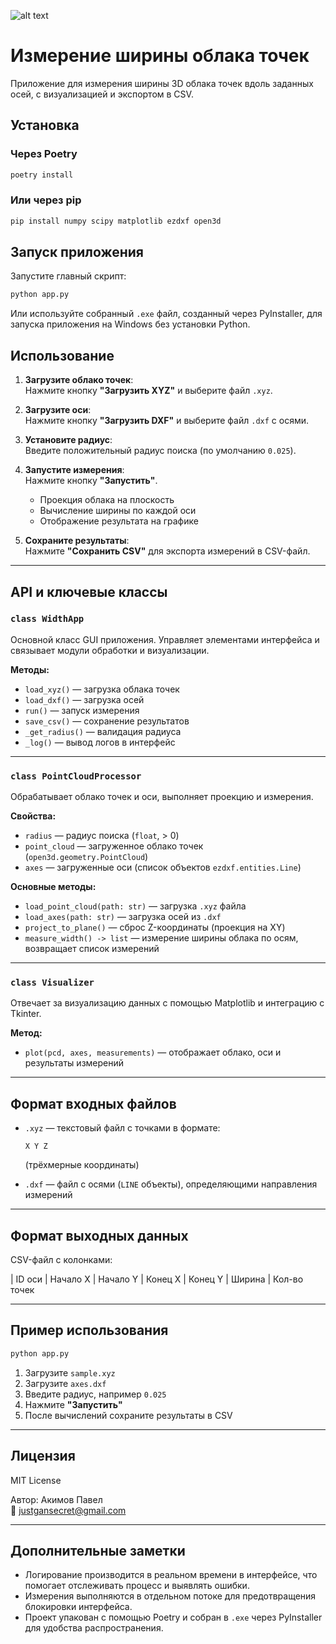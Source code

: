 ![alt text](https://i.postimg.cc/prJSVCbf/11111.png)

# Измерение ширины облака точек

Приложение для измерения ширины 3D облака точек вдоль заданных осей, с визуализацией и экспортом в CSV.

## Установка

### Через Poetry

```bash
poetry install
```

### Или через pip

```bash
pip install numpy scipy matplotlib ezdxf open3d
```

## Запуск приложения

Запустите главный скрипт:

```bash
python app.py
```

Или используйте собранный `.exe` файл, созданный через PyInstaller, для запуска приложения на Windows без установки Python.

## Использование

1. **Загрузите облако точек**:  
   Нажмите кнопку **"Загрузить XYZ"** и выберите файл `.xyz`.

2. **Загрузите оси**:  
   Нажмите кнопку **"Загрузить DXF"** и выберите файл `.dxf` с осями.

3. **Установите радиус**:  
   Введите положительный радиус поиска (по умолчанию `0.025`).

4. **Запустите измерения**:  
   Нажмите кнопку **"Запустить"**.

    - Проекция облака на плоскость
    - Вычисление ширины по каждой оси
    - Отображение результата на графике

5. **Сохраните результаты**:  
   Нажмите **"Сохранить CSV"** для экспорта измерений в CSV-файл.

---

## API и ключевые классы

### `class WidthApp`

Основной класс GUI приложения. Управляет элементами интерфейса и связывает модули обработки и визуализации.

**Методы:**

- `load_xyz()` — загрузка облака точек  
- `load_dxf()` — загрузка осей  
- `run()` — запуск измерения  
- `save_csv()` — сохранение результатов  
- `_get_radius()` — валидация радиуса  
- `_log()` — вывод логов в интерфейс  

---

### `class PointCloudProcessor`

Обрабатывает облако точек и оси, выполняет проекцию и измерения.

**Свойства:**

- `radius` — радиус поиска (`float`, > 0)  
- `point_cloud` — загруженное облако точек (`open3d.geometry.PointCloud`)  
- `axes` — загруженные оси (список объектов `ezdxf.entities.Line`)  

**Основные методы:**

- `load_point_cloud(path: str)` — загрузка `.xyz` файла  
- `load_axes(path: str)` — загрузка осей из `.dxf`  
- `project_to_plane()` — сброс Z-координаты (проекция на XY)  
- `measure_width() -> list` — измерение ширины облака по осям, возвращает список измерений  

---

### `class Visualizer`

Отвечает за визуализацию данных с помощью Matplotlib и интеграцию с Tkinter.

**Метод:**

- `plot(pcd, axes, measurements)` — отображает облако, оси и результаты измерений  

---

## Формат входных файлов

- `.xyz` — текстовый файл с точками в формате:  
  ```
  X Y Z
  ```
  (трёхмерные координаты)

- `.dxf` — файл с осями (`LINE` объекты), определяющими направления измерений

---

## Формат выходных данных

CSV-файл с колонками:

| ID оси | Начало X | Начало Y | Конец X | Конец Y | Ширина | Кол-во точек
 
---

## Пример использования

```bash
python app.py
```

1. Загрузите `sample.xyz`  
2. Загрузите `axes.dxf`  
3. Введите радиус, например `0.025`  
4. Нажмите **"Запустить"**  
5. После вычислений сохраните результаты в CSV

---

## Лицензия

MIT License

Автор: Акимов Павел  
📧 justgansecret@gmail.com

---


## Дополнительные заметки

- Логирование производится в реальном времени в интерфейсе, что помогает отслеживать процесс и выявлять ошибки.
- Измерения выполняются в отдельном потоке для предотвращения блокировки интерфейса.
- Проект упакован с помощью Poetry и собран в `.exe` через PyInstaller для удобства распространения.
